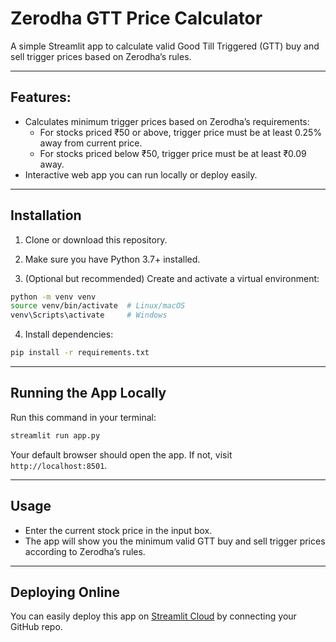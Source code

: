# Zerodha GTT Price Calculator

A simple Streamlit app to calculate valid Good Till Triggered (GTT) buy and sell trigger prices based on Zerodha’s rules.

---

## Features:

- Calculates minimum trigger prices based on Zerodha’s requirements:
  - For stocks priced ₹50 or above, trigger price must be at least 0.25% away from current price.
  - For stocks priced below ₹50, trigger price must be at least ₹0.09 away.
- Interactive web app you can run locally or deploy easily.

---

## Installation

1. Clone or download this repository.

2. Make sure you have Python 3.7+ installed.

3. (Optional but recommended) Create and activate a virtual environment:

```bash
python -m venv venv
source venv/bin/activate  # Linux/macOS
venv\Scripts\activate     # Windows
````

4. Install dependencies:

```bash
pip install -r requirements.txt
```

---

## Running the App Locally

Run this command in your terminal:

```bash
streamlit run app.py
```

Your default browser should open the app. If not, visit `http://localhost:8501`.

---

## Usage

* Enter the current stock price in the input box.
* The app will show you the minimum valid GTT buy and sell trigger prices according to Zerodha’s rules.

---

## Deploying Online

You can easily deploy this app on [Streamlit Cloud](https://share.streamlit.io) by connecting your GitHub repo.